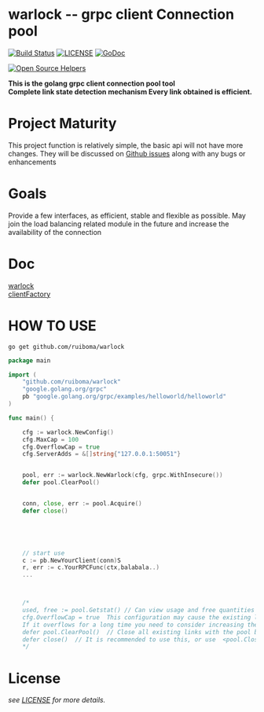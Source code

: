 # warlock -- grpc client Connection pool
[![Build Status](https://travis-ci.com/ruiboma/warlock.svg?branch=master)](https://travis-ci.com/ruiboma/warlock)
[![LICENSE](https://img.shields.io/badge/licence-Apache%202.0-brightgreen.svg?style=flat-square)](https://github.com/ruiboma/warlock/blob/master/LICENSE)
[![GoDoc](https://godoc.org/github.com/ruiboma/warlock?status.svg)](https://godoc.org/github.com/ruiboma/warlock)
<!-- [![GoDoc](https://godoc.org/github.com/ruiboma/warlock/clientfactory?status.svg)](https://godoc.org/github.com/ruiboma/warlock/clientfactory) -->
[![Open Source Helpers](https://www.codetriage.com/ruiboma/warlock/badges/users.svg)](https://www.codetriage.com/ruiboma/warlock)

**This is the golang grpc client connection pool tool**\
**Complete link state detection mechanism Every link obtained is efficient.**

# Project Maturity
This project function is relatively simple, the basic api will not have more changes.
They will be discussed on [Github issues](https://github.com/ruiboma/warlock/issues) along with any bugs or enhancements

# Goals
Provide a few interfaces, as efficient, stable and flexible as possible. May join the load balancing related module in the future and increase the availability of the connection

# Doc
[warlock](https://godoc.org/github.com/ruiboma/warlock)\
[clientFactory](https://godoc.org/github.com/ruiboma/warlock/clientfactory)

# HOW TO USE
```shell
go get github.com/ruiboma/warlock
```
```go
package main

import (
	"github.com/ruiboma/warlock"
	"google.golang.org/grpc"
	pb "google.golang.org/grpc/examples/helloworld/helloworld"
)

func main() {

	cfg := warlock.NewConfig()
	cfg.MaxCap = 100
	cfg.OverflowCap = true      
	cfg.ServerAdds = &[]string{"127.0.0.1:50051"}


	pool, err := warlock.NewWarlock(cfg, grpc.WithInsecure())
	defer pool.ClearPool()


	conn, close, err := pool.Acquire()
	defer close()


	


	// start use
	c := pb.NewYourClient(conn)S
	r, err := c.YourRPCFunc(ctx,balabala..)
    ...



    /*
	used, free := pool.Getstat() // Can view usage and free quantities
	cfg.OverflowCap = true  This configuration may cause the existing link to exceed the total number set.
	If it overflows for a long time you need to consider increasing the value of cap.
	defer pool.ClearPool()  // Close all existing links with the pool before exiting the program
	defer close()  // It is recommended to use this, or use  <pool.Close(conn)> func
    */
```

# License
*see [LICENSE](https://github.com/ruiboma/warlock/blob/master/LICENSE) for more details.*